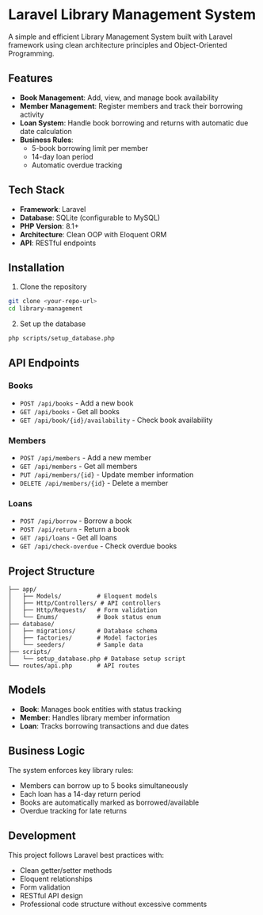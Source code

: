 # Laravel Library Management System

A simple and efficient Library Management System built with Laravel framework using clean architecture principles and Object-Oriented Programming.

## Features

- **Book Management**: Add, view, and manage book availability
- **Member Management**: Register members and track their borrowing activity
- **Loan System**: Handle book borrowing and returns with automatic due date calculation
- **Business Rules**: 
  - 5-book borrowing limit per member
  - 14-day loan period
  - Automatic overdue tracking

## Tech Stack

- **Framework**: Laravel
- **Database**: SQLite (configurable to MySQL)
- **PHP Version**: 8.1+
- **Architecture**: Clean OOP with Eloquent ORM
- **API**: RESTful endpoints

## Installation

1. Clone the repository
```bash
git clone <your-repo-url>
cd library-management
```

2. Set up the database
```bash
php scripts/setup_database.php
```

## API Endpoints

### Books
- `POST /api/books` - Add a new book
- `GET /api/books` - Get all books
- `GET /api/book/{id}/availability` - Check book availability

### Members
- `POST /api/members` - Add a new member
- `GET /api/members` - Get all members
- `PUT /api/members/{id}` - Update member information
- `DELETE /api/members/{id}` - Delete a member

### Loans
- `POST /api/borrow` - Borrow a book
- `POST /api/return` - Return a book
- `GET /api/loans` - Get all loans
- `GET /api/check-overdue` - Check overdue books

## Project Structure

```
├── app/
│   ├── Models/          # Eloquent models
│   ├── Http/Controllers/ # API controllers
│   ├── Http/Requests/   # Form validation
│   └── Enums/           # Book status enum
├── database/
│   ├── migrations/      # Database schema
│   ├── factories/       # Model factories
│   └── seeders/         # Sample data
├── scripts/
│   └── setup_database.php # Database setup script
└── routes/api.php       # API routes
```

## Models

- **Book**: Manages book entities with status tracking
- **Member**: Handles library member information
- **Loan**: Tracks borrowing transactions and due dates

## Business Logic

The system enforces key library rules:
- Members can borrow up to 5 books simultaneously
- Each loan has a 14-day return period
- Books are automatically marked as borrowed/available
- Overdue tracking for late returns

## Development

This project follows Laravel best practices with:
- Clean getter/setter methods
- Eloquent relationships
- Form validation
- RESTful API design
- Professional code structure without excessive comments

